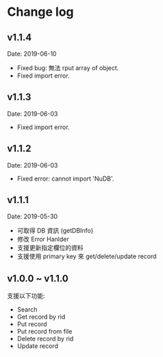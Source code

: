 # Change log

## v1.1.4

Date: 2019-06-10

- Fixed bug: 無法 rput array of object.
- Fixed import error.

## v1.1.3

Date: 2019-06-03  

- Fixed import error.

## v1.1.2

Date: 2019-06-03  

- Fixed error: cannot import 'NuDB'.

## v1.1.1

Date: 2019-05-30  

- 可取得 DB 資訊 (getDBInfo)
- 修改 Error Hanlder
- 支援更新指定欄位的資料
- 支援使用 primary key 來 get/delete/update record

## v1.0.0 ~ v1.1.0

支援以下功能:

- Search
- Get record by rid
- Put record
- Put record from file
- Delete record by rid
- Update record
